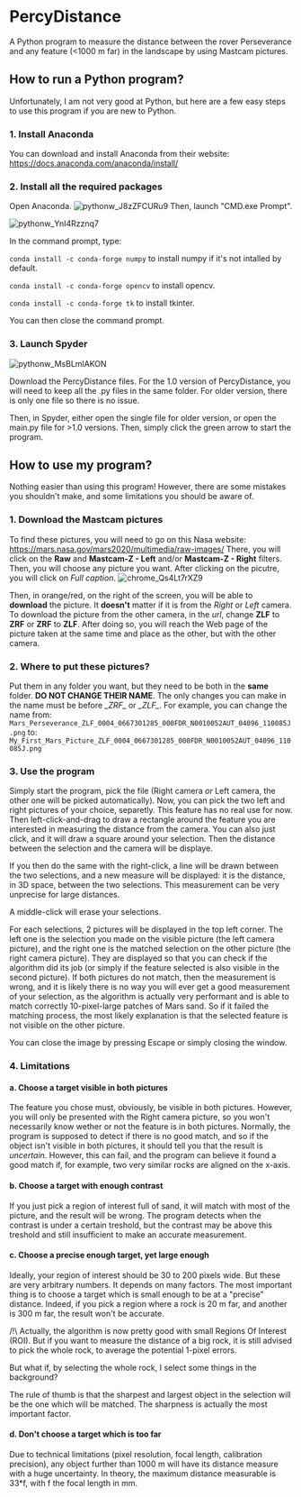 # PercyDistance
A Python program to measure the distance between the rover Perseverance and any feature (&lt;1000 m far) in the landscape by using Mastcam pictures.

## How to run a Python program?
Unfortunately, I am not very good at Python, but here are a few easy steps to use this program if you are new to Python.

### 1. Install Anaconda
You can download and install Anaconda from their website: https://docs.anaconda.com/anaconda/install/

### 2. Install all the required packages
Open Anaconda.
![pythonw_J8zZFCURu9](https://user-images.githubusercontent.com/70653697/110837495-97058900-82a1-11eb-8053-317fa52f5a12.png)
Then, launch "CMD.exe Prompt".

![pythonw_YnI4Rzznq7](https://user-images.githubusercontent.com/70653697/110837593-b7354800-82a1-11eb-9682-c81fcbab3cca.png)

In the command prompt, type:

`conda install -c conda-forge numpy` to install numpy if it's not intalled by default.

`conda install -c conda-forge opencv` to install opencv.

`conda install -c conda-forge tk` to install tkinter.

You can then close the command prompt.

### 3. Launch Spyder

![pythonw_MsBLmlAKON](https://user-images.githubusercontent.com/70653697/110838150-683be280-82a2-11eb-9e15-4a0f18fb2fc7.png)

Download the PercyDistance files. For the 1.0 version of PercyDistance, you will need to keep all the .py files in the same folder. For older version, there is only one file so there is no issue.

Then, in Spyder, either open the single file for older version, or open the main.py file for >1.0 versions. Then, simply click the green arrow to start the program.

## How to use my program?
Nothing easier than using this program! However, there are some mistakes you shouldn't make, and some limitations you should be aware of.

### 1. Download the Mastcam pictures
To find these pictures, you will need to go on this Nasa website: https://mars.nasa.gov/mars2020/multimedia/raw-images/
There, you will click on the **Raw** and **Mastcam-Z - Left** and/or **Mastcam-Z - Right** filters. Then, you will choose any picture you want. After clicking on the picutre, you will click on *Full caption*.
![chrome_Qs4Lt7rXZ9](https://user-images.githubusercontent.com/70653697/110838904-4abb4880-82a3-11eb-9e57-40818f88c43a.png)

Then, in orange/red, on the right of the screen, you will be able to **download** the picture. It **doesn't** matter if it is from the *Right* or *Left* camera. To download the picture from the other camera, in the *url*, change **ZLF** to **ZRF** or **ZRF** to **ZLF**.
After doing so, you will reach the Web page of the picture taken at the same time and place as the other, but with the other camera.

### 2. Where to put these pictures?
Put them in any folder you want, but they need to be both in the **same** folder. **DO NOT CHANGE THEIR NAME**. The only changes you can make in the name must be before *\_ZRF\_* or *\_ZLF\_*.
For example, you can change the name from:
`Mars_Perseverance_ZLF_0004_0667301285_000FDR_N0010052AUT_04096_110085J.png`
to:
`My_First_Mars_Picture_ZLF_0004_0667301285_000FDR_N0010052AUT_04096_110085J.png`

### 3. Use the program
Simply start the program, pick the file (Right camera *or* Left camera, the other one will be picked automatically). Now, you can pick the two left and right pictures of your choice, separetly. This feature has no real use for now. Then left-click-and-drag to draw a rectangle around the feature you are interested in measuring the distance from the camera. You can also just click, and it will draw a square around your selection. Then the distance between the selection and the camera will be displaye.

If you then do the same with the right-click, a line will be drawn between the two selections, and a new measure will be displayed: it is the distance, in 3D space, between the two selections. This measurement can be very unprecise for large distances.

A middle-click will erase your selections.

For each selections, 2 pictures will be displayed in the top left corner. The left one is the selection you made on the visible picture (the left camera picture), and the right one is the matched selection on the other picture (the right camera picture). They are displayed so that you can check if the algorithm did its job (or simply if the feature selected is also visible in the second picture). If both pictures do not match, then the measurement is wrong, and it is likely there is no way you will ever get a good measurement of your selection, as the algorithm is actually very performant and is able to match correctly 10-pixel-large patches of Mars sand. So if it failed the matching process, the most likely explanation is that the selected feature is not visible on the other picture.

You can close the image by pressing Escape or simply closing the window.

### 4. Limitations
#### a. Choose a target visible in both pictures
The feature you chose must, obviously, be visible in both pictures. However, you will only be presented with the Right camera picture, so you won't necessarily know wether or not the feature is in both pictures. Normally, the program is supposed to detect if there is no good match, and so if the object isn't visible in both pictures, it should tell you that the result is *uncertain*. However, this can fail, and the program can believe it found a good match if, for example, two very similar rocks are aligned on the x-axis.
#### b. Choose a target with enough contrast
If you just pick a region of interest full of sand, it will match with most of the picture, and the result will be wrong. The program detects when the contrast is under a certain treshold, but the contrast may be above this treshold and still insufficient to make an accurate measurement.
#### c. Choose a precise enough target, yet large enough
Ideally, your region of interest should be 30 to 200 pixels wide. But these are very arbitrary numbers. It depends on many factors. The most important thing is to choose a target which is small enough to be at a "precise" distance. Indeed, if you pick a region where a rock is 20 m far, and another is 300 m far, the result won't be accurate.

/!\ Actually, the algorithm is now pretty good with small Regions Of Interest (ROI). But if you want to measure the distance of a big rock, it is still advised to pick the whole rock, to average the potential 1-pixel errors.

But what if, by selecting the whole rock, I select some things in the background?

The rule of thumb is that the sharpest and largest object in the selection will be the one which will be matched. The sharpness is actually the most important factor.
#### d. Don't choose a target which is too far
Due to technical limitations (pixel resolution, focal length, calibration precision), any object further than 1000 m will have its distance measure with a huge uncertainty. In theory, the maximum distance measurable is 33\*f, with f the focal length in mm.
